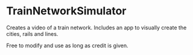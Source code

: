 # TrainNetworkSimulator
Creates a video of a train network. 
Includes an app to visually create the cities, rails and lines.

Free to modify and use as long as credit is given.